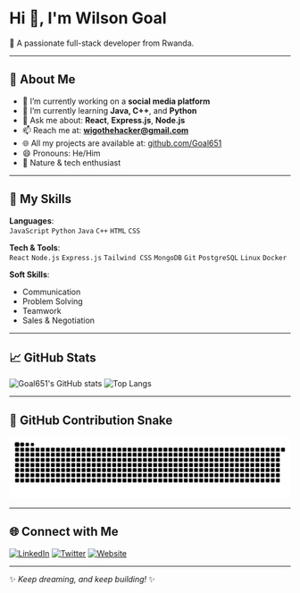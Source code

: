 # Hi 👋, I'm Wilson Goal

🎯 A passionate full-stack developer from Rwanda.

---

## 🌟 About Me

- 🔭 I’m currently working on a **social media platform**
- 🌱 I’m currently learning **Java, C++**, and **Python**
- 💬 Ask me about: **React**, **Express.js**, **Node.js**
- 📫 Reach me at: **wigothehacker@gmail.com**
- 🌐 All my projects are available at: [github.com/Goal651](https://github.com/Goal651/)
- 😄 Pronouns: He/Him
- 🌿 Nature & tech enthusiast

---

## 🚀 My Skills

**Languages**:  
`JavaScript` `Python` `Java` `C++` `HTML` `CSS`

**Tech & Tools**:  
`React` `Node.js` `Express.js` `Tailwind CSS` `MongoDB` `Git` `PostgreSQL` `Linux` `Docker`

**Soft Skills**:  
- Communication  
- Problem Solving  
- Teamwork  
- Sales & Negotiation

---

## 📈 GitHub Stats

![Goal651's GitHub stats](https://github-readme-stats.vercel.app/api?username=Goal651&show_icons=true&theme=tokyonight)
![Top Langs](https://github-readme-stats.vercel.app/api/top-langs/?username=Goal651&layout=compact&theme=tokyonight)

---

## 🐍 GitHub Contribution Snake

![GitHub Snake](https://github.com/Goal651/Goal651/blob/output/github-contribution-grid-snake.svg)

---

## 🌐 Connect with Me

[![LinkedIn](https://img.shields.io/badge/LinkedIn-blue?logo=linkedin)](https://www.linkedin.com/in/your-profile)
[![Twitter](https://img.shields.io/badge/Twitter-1DA1F2?logo=twitter&logoColor=white)](https://twitter.com/your-handle)
[![Website](https://img.shields.io/badge/Website-visit-informational)](https://yourwebsite.com)

---

✨ _Keep dreaming, and keep building!_ ✨

